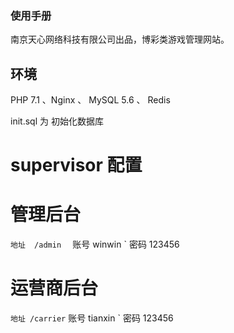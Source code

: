 ### 使用手册
南京天心网络科技有限公司出品，博彩类游戏管理网站。


## 环境
PHP 7.1 、Nginx 、 MySQL 5.6 、 Redis

init.sql 为 初始化数据库

# supervisor 配置


# 管理后台   
` 地址  /admin  
` 账号  winwin 
` 密码  123456

# 运营商后台
` 地址 /carrier
` 账号  tianxin
` 密码  123456

